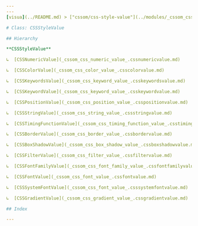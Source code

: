 ```yaml
---
---
[visua](../README.md) > ["cssom/css-style-value"](../modules/_cssom_css_style_value_.md) > [CSSStyleValue](../classes/_cssom_css_style_value_.cssstylevalue.md)

# Class: CSSStyleValue

## Hierarchy

**CSSStyleValue**

↳  [CSSNumericValue](_cssom_css_numeric_value_.cssnumericvalue.md)

↳  [CSSColorValue](_cssom_css_color_value_.csscolorvalue.md)

↳  [CSSKeywordsValue](_cssom_css_keyword_value_.csskeywordsvalue.md)

↳  [CSSKeywordValue](_cssom_css_keyword_value_.csskeywordvalue.md)

↳  [CSSPositionValue](_cssom_css_position_value_.csspositionvalue.md)

↳  [CSSStringValue](_cssom_css_string_value_.cssstringvalue.md)

↳  [CSSTimingFunctionValue](_cssom_css_timing_function_value_.csstimingfunctionvalue.md)

↳  [CSSBorderValue](_cssom_css_border_value_.cssbordervalue.md)

↳  [CSSBoxShadowValue](_cssom_css_box_shadow_value_.cssboxshadowvalue.md)

↳  [CSSFilterValue](_cssom_css_filter_value_.cssfiltervalue.md)

↳  [CSSFontFamilyValue](_cssom_css_font_family_value_.cssfontfamilyvalue.md)

↳  [CSSFontValue](_cssom_css_font_value_.cssfontvalue.md)

↳  [CSSSystemFontValue](_cssom_css_font_value_.csssystemfontvalue.md)

↳  [CSSGradientValue](_cssom_css_gradient_value_.cssgradientvalue.md)

## Index

---
```



